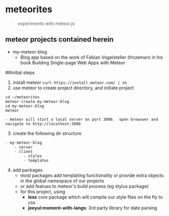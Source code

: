 # meteorites
> experiments with meteor.js
 
## meteor projects contained herein
- my-meteor-blog
    + Blog app based on the work of Fabian Vogelsteller (frozeman) in his book Building Single-page Web Apps with Meteor


##initial steps
1. install meteor
```curl https://install.meteor.com/ | sh```
2. use meteor to create project directory, and initiate project
```
cd ~/meteorites
meteor create my-meteor-blog
cd my-meteor-blog
meteor
```
    - meteor will start a local server on port 3000.  open browswer and navigate to http://localhost:3000 
3. create the following dir structure
```
- my-meteor-blog
    - server
    - client
        - styles
        - templates
```
4. add packages
     - most packages add templating functionality or provide extra objects in the global namespace of our projects
     - or add featues to meteor's build process (eg stylus package)
     - for this project, using 
          - **less** core package which will compile our style files on the fly to css
          - **jeeyul:moment-with-langs**: 3rd party library for date parsing
